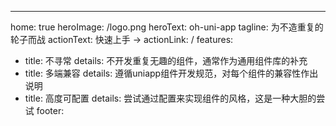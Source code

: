 ---
home: true
heroImage: /logo.png
heroText: oh-uni-app
tagline: 为不造重复的轮子而战
actionText: 快速上手 →
actionLink: /
features:
- title: 不寻常
  details: 不开发重复无趣的组件，通常作为通用组件库的补充
- title: 多端兼容
  details: 遵循uniapp组件开发规范，对每个组件的兼容性作出说明
- title: 高度可配置
  details: 尝试通过配置来实现组件的风格，这是一种大胆的尝试
footer: 